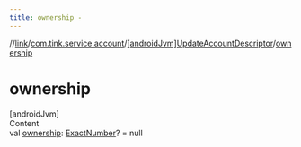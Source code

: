 ```yaml
---
title: ownership -
---
```

//[link](../../index.md)/[com.tink.service.account](../index.md)/[[androidJvm]UpdateAccountDescriptor](index.md)/[ownership](ownership.md)



# ownership  
[androidJvm]  
Content  
val [ownership](ownership.md): [ExactNumber](../../com.tink.model.misc/[android-jvm]-exact-number/index.md)? = null  



